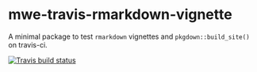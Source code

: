 # mwe-travis-rmarkdown-vignette

A minimal package to test `rmarkdown` vignettes and `pkgdown::build_site()` on
travis-ci.

[![Travis build status](https://travis-ci.org/sgibb/mwe-travis-rmarkdown-vignette.svg?branch=master)](https://travis-ci.org/sgibb/mwe-travis-rmarkdown-vignette)
